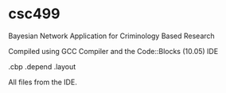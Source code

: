 csc499
======

Bayesian Network Application for Criminology Based Research

Compiled using GCC Compiler and the Code::Blocks (10.05) IDE

.cbp
.depend
.layout

All files from the IDE.